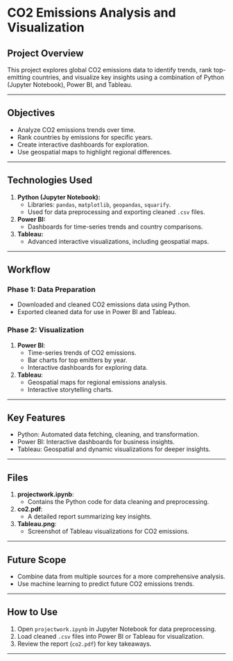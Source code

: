 # CO2 Emissions Analysis and Visualization

## Project Overview
This project explores global CO2 emissions data to identify trends, rank top-emitting countries, and visualize key insights using a combination of Python (Jupyter Notebook), Power BI, and Tableau.

---

## Objectives
- Analyze CO2 emissions trends over time.
- Rank countries by emissions for specific years.
- Create interactive dashboards for exploration.
- Use geospatial maps to highlight regional differences.

---

## Technologies Used
1. **Python (Jupyter Notebook):**
   - Libraries: `pandas`, `matplotlib`, `geopandas`, `squarify`.
   - Used for data preprocessing and exporting cleaned `.csv` files.
2. **Power BI:**
   - Dashboards for time-series trends and country comparisons.
3. **Tableau:**
   - Advanced interactive visualizations, including geospatial maps.

---

## Workflow
### Phase 1: Data Preparation
- Downloaded and cleaned CO2 emissions data using Python.
- Exported cleaned data for use in Power BI and Tableau.

### Phase 2: Visualization
1. **Power BI**:
   - Time-series trends of CO2 emissions.
   - Bar charts for top emitters by year.
   - Interactive dashboards for exploring data.
2. **Tableau**:
   - Geospatial maps for regional emissions analysis.
   - Interactive storytelling charts.

---

## Key Features
- Python: Automated data fetching, cleaning, and transformation.
- Power BI: Interactive dashboards for business insights.
- Tableau: Geospatial and dynamic visualizations for deeper insights.

---

## Files
1. **projectwork.ipynb**:
   - Contains the Python code for data cleaning and preprocessing.
2. **co2.pdf**:
   - A detailed report summarizing key insights.
3. **Tableau.png**:
   - Screenshot of Tableau visualizations for CO2 emissions.

---

## Future Scope
- Combine data from multiple sources for a more comprehensive analysis.
- Use machine learning to predict future CO2 emissions trends.

---

## How to Use
1. Open `projectwork.ipynb` in Jupyter Notebook for data preprocessing.
2. Load cleaned `.csv` files into Power BI or Tableau for visualization.
3. Review the report (`co2.pdf`) for key takeaways.

---
